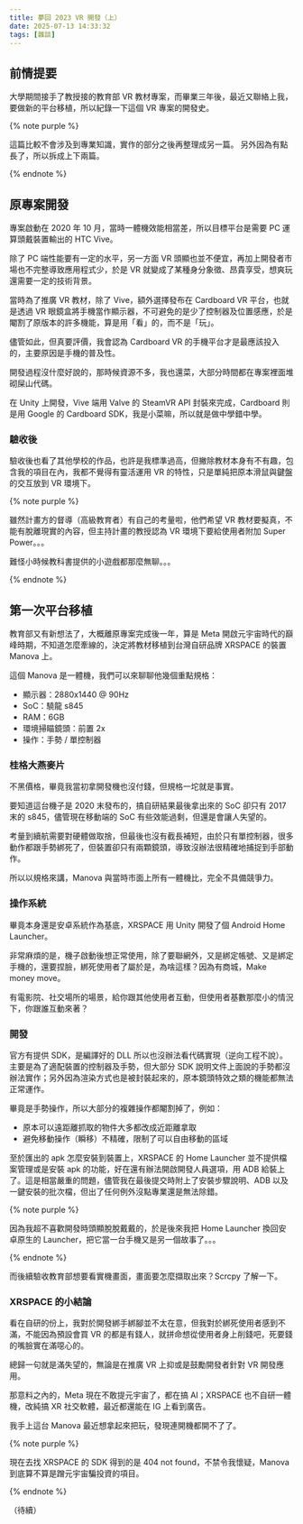 ```yaml
---
title: 夢回 2023 VR 開發（上）
date: 2025-07-13 14:33:32
tags: [雜談]
---
```


## 前情提要

大學期間接手了教授接的教育部 VR 教材專案，而畢業三年後，最近又聯絡上我，要做新的平台移植，所以紀錄一下這個 VR 專案的開發史。

{% note purple %}

這篇比較不會涉及到專業知識，實作的部分之後再整理成另一篇。
另外因為有點長了，所以拆成上下兩篇。

{% endnote %}

## 原專案開發

專案啟動在 2020 年 10 月，當時一體機效能相當差，所以目標平台是需要 PC 運算頭戴裝置輸出的 HTC Vive。

除了 PC 端性能要有一定的水平，另一方面 VR 頭顯也並不便宜，再加上開發者市場也不完整導致應用程式少，於是 VR 就變成了某種身分象徵、昂貴享受，想爽玩還需要一定的技術背景。

當時為了推廣 VR 教材，除了 Vive，額外選擇發布在 Cardboard VR 平台，也就是透過 VR 眼鏡盒將手機當作顯示器，不可避免的是少了控制器及位置感應，於是閹割了原版本的許多機能，算是用「看」的，而不是「玩」。

儘管如此，但真要評價，我會認為 Cardboard VR 的手機平台才是最應該投入的，主要原因是手機的普及性。

開發過程沒什麼好說的，那時候資源不多，我也還菜，大部分時間都在專案裡面堆砌屎山代碼。

在 Unity 上開發，Vive 端用 Valve 的 SteamVR API 封裝來完成，Cardboard 則是用 Google 的 Cardboard SDK，我是小菜嘛，所以就是做中學錯中學。

### 驗收後

驗收後也看了其他學校的作品，也許是我標準過高，但撇除教材本身有不有趣，包含我的項目在內，我都不覺得有靈活運用 VR 的特性，只是單純把原本滑鼠與鍵盤的交互放到 VR 環境下。

{% note purple %}

雖然計畫方的督導（高級教育者）有自己的考量啦，他們希望 VR 教材要擬真，不能有脫離現實的內容，但主持計畫的教授認為 VR 環境下要給使用者附加 Super Power。。。

難怪小時候教科書提供的小遊戲都那麼無聊。。。

{% endnote %}

## 第一次平台移植

教育部又有新想法了，大概離原專案完成後一年，算是 Meta 開啟元宇宙時代的巔峰時期，不知道怎麼牽線的，決定將教材移植到台灣自研品牌 XRSPACE 的裝置 Manova 上。

這個 Manova 是一體機，我們可以來聊聊他幾個重點規格：

- 顯示器：2880x1440 @ 90Hz
- SoC：驍龍 s845
- RAM：6GB
- 環境掃瞄鏡頭：前置 2x
- 操作：手勢 / 單控制器

### 桂格大燕麥片

不黑價格，畢竟我當初拿開發機也沒付錢，但規格一坨就是事實。

要知道這台機子是 2020 末發布的，搞自研結果最後拿出來的 SoC 卻只有 2017 末的 s845，儘管現在移動端的 SoC 有些效能過剩，但還是會讓人失望的。

考量到續航需要對硬體做取捨，但最後也沒有截長補短，由於只有單控制器，很多動作都跟手勢綁死了，但裝置卻只有兩顆鏡頭，導致沒辦法很精確地捕捉到手部動作。

所以以規格來講，Manova 與當時市面上所有一體機比，完全不具備競爭力。

### 操作系統

畢竟本身還是安卓系統作為基底，XRSPACE 用 Unity 開發了個 Android Home Launcher。

非常麻煩的是，機子啟動後想正常使用，除了要聯網外，又是綁定帳號、又是綁定手機的，還要捏臉，綁死使用者了屬於是，為啥這樣？因為有商城，Make money move。

有電影院、社交場所的場景，給你跟其他使用者互動，但使用者基數那麼小的情況下，你跟誰互動來著？

### 開發

官方有提供 SDK，是編譯好的 DLL 所以也沒辦法看代碼實現（逆向工程不說）。主要是為了適配裝置的控制器及手勢，但大部分 SDK 說明文件上面說的手勢都沒辦法實作；另外因為渲染方式也是被封裝起來的，原本鏡頭特效之類的機能都無法正常運作。

畢竟是手勢操作，所以大部分的複雜操作都閹割掉了，例如：

- 原本可以遠距離抓取的物件大多都改成近距離拿取
- 避免移動操作（瞬移）不精確，限制了可以自由移動的區域

至於匯出的 apk 怎麼安裝到裝置上，XRSPACE 的 Home Launcher 並不提供檔案管理或是安裝 apk 的功能，好在還有辦法開啟開發人員選項，用 ADB 給裝上了。這是相當嚴重的問題，儘管我在最後提交時附上了安裝步驟說明、ADB 以及一鍵安裝的批次檔，但出了任何例外沒點專業還是無法除錯。

{% note purple %}

因為我超不喜歡開發時頭顯脫脫戴戴的，於是後來我把 Home Launcher 換回安卓原生的 Launcher，把它當一台手機又是另一個故事了。。。

{% endnote %}

而後續驗收教育部想要看實機畫面，畫面要怎麼擷取出來？Scrcpy 了解一下。

### XRSPACE 的小結論

看在自研的份上，我對於開發綁手綁腳並不太在意，但我對於綁死使用者感到不滿，不能因為預設會買 VR 的都是有錢人，就拼命想從使用者身上削錢吧，死要錢的嘴臉實在滿噁心的。

總歸一句就是滿失望的，無論是在推廣 VR 上抑或是鼓勵開發者針對 VR 開發應用。

那意料之內的，Meta 現在不敢提元宇宙了，都在搞 AI；XRSPACE 也不自研一體機，改純搞 XR 社交軟體，最近都還能在 IG 上看到廣告。

我手上這台 Manova 最近想拿起來把玩，發現連開機都開不了了。

{% note purple %}

現在去找 XRSPACE 的 SDK 得到的是 404 not found，不禁令我懷疑，Manova 到底算不算是蹭元宇宙騙投資的項目。

{% endnote %}

（待續）
